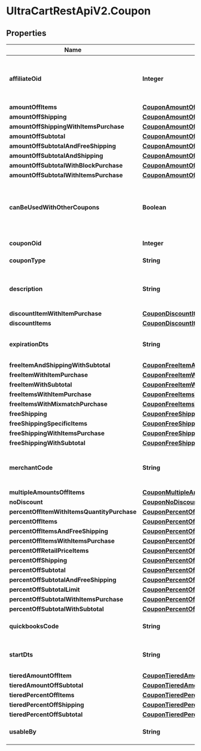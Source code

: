 # UltraCartRestApiV2.Coupon

## Properties
Name | Type | Description | Notes
------------ | ------------- | ------------- | -------------
**affiliateOid** | **Integer** | Associates an order with an affiliate when this value is set. | [optional] 
**amountOffItems** | [**CouponAmountOffItems**](CouponAmountOffItems.md) |  | [optional] 
**amountOffShipping** | [**CouponAmountOffShipping**](CouponAmountOffShipping.md) |  | [optional] 
**amountOffShippingWithItemsPurchase** | [**CouponAmountOffShippingWithItemsPurchase**](CouponAmountOffShippingWithItemsPurchase.md) |  | [optional] 
**amountOffSubtotal** | [**CouponAmountOffSubtotal**](CouponAmountOffSubtotal.md) |  | [optional] 
**amountOffSubtotalAndFreeShipping** | [**CouponAmountOffSubtotalFreeShippingWithPurchase**](CouponAmountOffSubtotalFreeShippingWithPurchase.md) |  | [optional] 
**amountOffSubtotalAndShipping** | [**CouponAmountOffSubtotalAndShipping**](CouponAmountOffSubtotalAndShipping.md) |  | [optional] 
**amountOffSubtotalWithBlockPurchase** | [**CouponAmountOffSubtotalWithBlockPurchase**](CouponAmountOffSubtotalWithBlockPurchase.md) |  | [optional] 
**amountOffSubtotalWithItemsPurchase** | [**CouponAmountOffSubtotalWithItemsPurchase**](CouponAmountOffSubtotalWithItemsPurchase.md) |  | [optional] 
**canBeUsedWithOtherCoupons** | **Boolean** | True if this coupon can be used with other coupons in a single order. | [optional] 
**couponOid** | **Integer** | Coupon oid. | [optional] 
**couponType** | **String** | Coupon type. | [optional] 
**description** | **String** | Description of the coupon up to 50 characters. | [optional] 
**discountItemWithItemPurchase** | [**CouponDiscountItemWithItemPurchase**](CouponDiscountItemWithItemPurchase.md) |  | [optional] 
**discountItems** | [**CouponDiscountItems**](CouponDiscountItems.md) |  | [optional] 
**expirationDts** | **String** | Date/time when coupon expires | [optional] 
**freeItemAndShippingWithSubtotal** | [**CouponFreeItemAndShippingWithSubtotal**](CouponFreeItemAndShippingWithSubtotal.md) |  | [optional] 
**freeItemWithItemPurchase** | [**CouponFreeItemWithItemPurchase**](CouponFreeItemWithItemPurchase.md) |  | [optional] 
**freeItemWithSubtotal** | [**CouponFreeItemWithSubtotal**](CouponFreeItemWithSubtotal.md) |  | [optional] 
**freeItemsWithItemPurchase** | [**CouponFreeItemsWithItemPurchase**](CouponFreeItemsWithItemPurchase.md) |  | [optional] 
**freeItemsWithMixmatchPurchase** | [**CouponFreeItemsWithMixMatchPurchase**](CouponFreeItemsWithMixMatchPurchase.md) |  | [optional] 
**freeShipping** | [**CouponFreeShipping**](CouponFreeShipping.md) |  | [optional] 
**freeShippingSpecificItems** | [**CouponFreeShippingSpecificItems**](CouponFreeShippingSpecificItems.md) |  | [optional] 
**freeShippingWithItemsPurchase** | [**CouponFreeShippingWithItemsPurchase**](CouponFreeShippingWithItemsPurchase.md) |  | [optional] 
**freeShippingWithSubtotal** | [**CouponFreeShippingWithSubtotal**](CouponFreeShippingWithSubtotal.md) |  | [optional] 
**merchantCode** | **String** | Merchant code of coupon up to 20 characters. | [optional] 
**multipleAmountsOffItems** | [**CouponMultipleAmountsOffItems**](CouponMultipleAmountsOffItems.md) |  | [optional] 
**noDiscount** | [**CouponNoDiscount**](CouponNoDiscount.md) |  | [optional] 
**percentOffItemWithItemsQuantityPurchase** | [**CouponPercentOffItemWithItemsQuantityPurchase**](CouponPercentOffItemWithItemsQuantityPurchase.md) |  | [optional] 
**percentOffItems** | [**CouponPercentOffItems**](CouponPercentOffItems.md) |  | [optional] 
**percentOffItemsAndFreeShipping** | [**CouponPercentOffItemsAndFreeShipping**](CouponPercentOffItemsAndFreeShipping.md) |  | [optional] 
**percentOffItemsWithItemsPurchase** | [**CouponPercentOffItemsWithItemsPurchase**](CouponPercentOffItemsWithItemsPurchase.md) |  | [optional] 
**percentOffRetailPriceItems** | [**CouponPercentOffRetailPriceItems**](CouponPercentOffRetailPriceItems.md) |  | [optional] 
**percentOffShipping** | [**CouponPercentOffShipping**](CouponPercentOffShipping.md) |  | [optional] 
**percentOffSubtotal** | [**CouponPercentOffSubtotal**](CouponPercentOffSubtotal.md) |  | [optional] 
**percentOffSubtotalAndFreeShipping** | [**CouponPercentOffSubtotalAndFreeShipping**](CouponPercentOffSubtotalAndFreeShipping.md) |  | [optional] 
**percentOffSubtotalLimit** | [**CouponPercentOffSubtotalLimit**](CouponPercentOffSubtotalLimit.md) |  | [optional] 
**percentOffSubtotalWithItemsPurchase** | [**CouponPercentOffSubtotalWithItemsPurchase**](CouponPercentOffSubtotalWithItemsPurchase.md) |  | [optional] 
**percentOffSubtotalWithSubtotal** | [**CouponPercentOffSubtotalWithSubtotal**](CouponPercentOffSubtotalWithSubtotal.md) |  | [optional] 
**quickbooksCode** | **String** | Quickbooks accounting code. | [optional] 
**startDts** | **String** | Date/time when coupon is valid | [optional] 
**tieredAmountOffItem** | [**CouponTieredAmountOffItem**](CouponTieredAmountOffItem.md) |  | [optional] 
**tieredAmountOffSubtotal** | [**CouponTieredAmountOffSubtotal**](CouponTieredAmountOffSubtotal.md) |  | [optional] 
**tieredPercentOffItems** | [**CouponTieredPercentOffItems**](CouponTieredPercentOffItems.md) |  | [optional] 
**tieredPercentOffShipping** | [**CouponTieredPercentOffShipping**](CouponTieredPercentOffShipping.md) |  | [optional] 
**tieredPercentOffSubtotal** | [**CouponTieredPercentOffSubtotal**](CouponTieredPercentOffSubtotal.md) |  | [optional] 
**usableBy** | **String** | Who may use this coupon. | [optional] 



